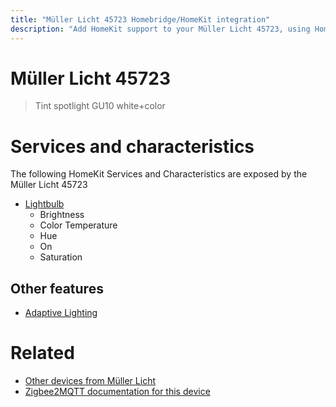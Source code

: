 ```yaml
---
title: "Müller Licht 45723 Homebridge/HomeKit integration"
description: "Add HomeKit support to your Müller Licht 45723, using Homebridge, Zigbee2MQTT and homebridge-z2m."
---
```

<!---
This file has been GENERATED using src/docgen/docgen.ts
DO NOT EDIT THIS FILE MANUALLY!
-->
# Müller Licht 45723
> Tint spotlight GU10 white+color


# Services and characteristics
The following HomeKit Services and Characteristics are exposed by
the Müller Licht 45723

* [Lightbulb](../../light.md)
  * Brightness
  * Color Temperature
  * Hue
  * On
  * Saturation

## Other features
* [Adaptive Lighting](../../light.md)

# Related
* [Other devices from Müller Licht](../index.md#muller_licht)
* [Zigbee2MQTT documentation for this device](https://www.zigbee2mqtt.io/devices/45723.html)